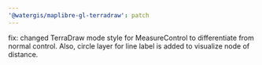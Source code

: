 ```yaml
---
'@watergis/maplibre-gl-terradraw': patch
---
```


fix: changed TerraDraw mode style for MeasureControl to differentiate from normal control. Also, circle layer for line label is added to visualize node of distance.
